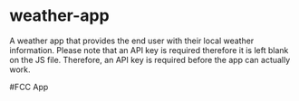 # weather-app
A weather app that provides the end user with their local weather information.
Please note that an API key is required therefore it is left blank on the JS file. Therefore, an API key is required before the app can actually work.

#FCC App
